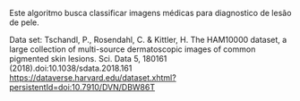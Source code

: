 Este algoritmo busca classificar imagens médicas para diagnostico de lesão de pele.




Data set:
Tschandl, P., Rosendahl, C. & Kittler, H. The HAM10000 dataset, a large collection of multi-source dermatoscopic images of common pigmented skin lesions. Sci. Data 5, 180161 (2018).doi:10.1038/sdata.2018.161 https://dataverse.harvard.edu/dataset.xhtml?persistentId=doi:10.7910/DVN/DBW86T
